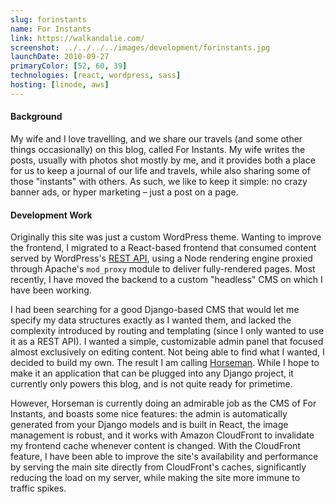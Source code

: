 ```yaml
---
slug: forinstants
name: For Instants
link: https://walkandalie.com/
screenshot: ../../../../images/development/forinstants.jpg
launchDate: 2010-09-27
primaryColor: [52, 60, 39]
technologies: [react, wordpress, sass]
hosting: [linode, aws]
---
```

#### Background

My wife and I love travelling, and we share our travels (and some other things occasionally) on this blog, called For Instants. My wife writes the posts, usually with photos shot mostly by me, and it provides both a place for us to keep a journal of our life and travels, while also sharing some of those "instants" with others. As such, we like to keep it simple: no crazy banner ads, or hyper marketing – just a post on a page.


#### Development Work

Originally this site was just a custom WordPress theme. Wanting to improve the frontend, I migrated to a React-based frontend that consumed content served by WordPress's [REST API](https://developer.wordpress.org/rest-api/), using a Node rendering engine proxied through Apache's `mod_proxy` module to deliver fully-rendered pages. Most recently, I have moved the backend to a custom "headless" CMS on which I have been working.

I had been searching for a good Django-based CMS that would let me specify my data structures exactly as I wanted them, and lacked the complexity introduced by routing and templating (since I only wanted to use it as a REST API). I wanted a simple, customizable admin panel that focused almost exclusively on editing content. Not being able to find what I wanted, I decided to build my own. The result I am calling [Horseman](https://github.com/walkness/django-horseman). While I hope to make it an application that can be plugged into any Django project, it currently only powers this blog, and is not quite ready for primetime.

However, Horseman is currently doing an admirable job as the CMS of For Instants, and boasts some nice features: the admin is automatically generated from your Django models and is built in React, the image management is robust, and it works with Amazon CloudFront to invalidate my frontend cache whenever content is changed. With the CloudFront feature, I have been able to improve the site's availability and performance by serving the main site directly from CloudFront's caches, significantly reducing the load on my server, while making the site more immune to traffic spikes.
